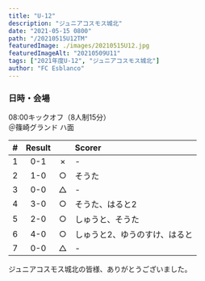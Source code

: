 ```yaml
---
title: "U-12"
description: "ジュニアコスモス城北"
date: "2021-05-15 0800"
path: "/20210515U12TM"
featuredImage: ./images/20210515U12.jpg
featuredImageAlt: "20210509U11"
tags: ["2021年度U-12", "ジュニアコスモス城北"]
author: "FC Esblanco"
---
```



### 日時・会場

08:00キックオフ（8人制15分）  
＠篠崎グランド ハ面  

| # | Result |   | Scorer  |
|:-:|:------:|:-:|:--------|
| 1 | 0-1    |×  | -       |
| 2 | 1-0    |○  |そうた    |
| 3 | 0-0    |△  | -       |
| 4 | 3-0    |○  |そうた、はると2  |
| 5 | 2-0    |○  |しゅうと、そうた |
| 6 | 4-0    |○  |しゅうと2、ゆうのすけ、はると |
| 7 | 0-0    |△  |-  |

ジュニアコスモス城北の皆様、ありがとうございました。

